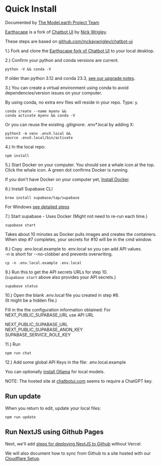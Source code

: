 # Quick Install

Documented by [The Model.earth Project Team](/io)

[Earthscape](https://model.earth/earthscape/) is a fork of [Chatbot UI](https://github.com/mckaywrigley/chatbot-ui) by [Nick Wrigley](https://twitter.com/mckaywrigley).  

These steps are based on [github.com/mckaywrigley/chatbot-ui](https://github.com/mckaywrigley/chatbot-ui)

1.) Fork and clone the [Earthscape fork of Chatbot UI](https://github.com/modelearth/earthscape/) to your local desktop.

2.) Confirm your python and conda versions are current.

	python -V && conda -V

If older than python 3.12 and conda 23.3, [see our upgrade notes](https://model.earth/io/coders/python/).

3.) You can create a virtual environment using conda to avoid dependencies/version issues on your computer.

By using conda, no extra env files will reside in your repo. Type: y.

	conda create --name myenv &&
	conda activate myenv && conda -V

Or you can reuse the existing .gitignore: .env\*.local by adding X:

	python3 -m venv .envX.local &&
	source .envX.local/bin/activate

4.) In the local repo:

	npm install

5.) Start Docker on your computer. You should see a whale icon at the top.  
Click the whale icon. A green dot confirms Docker is running.

If you don't have Docker on your computer yet, [Install Docker](https://docs.docker.com/get-docker/).

<!--
After docker factory reinstall, this example is provided:

docker run -d -p 80:80 docker/getting-started
-->

<!--
This was not in the chatbot-ui setup steps:
It was an idea suggested by team, but reinstalling Docker fixed issue. Also did a docker factory reset first.

	docker pull supabase/postgres
-->

6.) Install Supabase CLI

	brew install supabase/tap/supabase

For Windows [see detailed steps](../)

<!--
Start postgres

	brew services start postgresql@14
-->
7.) Start supabase - Uses Docker (Might not need to re-run each time.)

	supabase start

Takes about 10 minutes as Docker pulls images and creates the containers.  
When step #7 completes, your secrets for #10 will be in the cmd window.

8.) Copy .env.local.example to .env.local so you can add API values.  
-n is short for --no-clobber and prevents overwriting.

	cp -n .env.local.example .env.local

9.) Run this to get the API secrets URLs for step 10.  
(`supabase start` above also provides your API secrets.)

	supabase status

10.) Open the blank .env.local file you created in step #8.  
(It might be a hidden file.)

Fill in the the configuration information obtained:
For NEXT_PUBLIC_SUPABASE_URL use API URL

NEXT\_PUBLIC\_SUPABASE\_URL  
NEXT\_PUBLIC\_SUPABASE\_ANON\_KEY  
SUPABASE\_SERVICE\_ROLE_KEY


11.) Run

	npm run chat

12.) Add some global API Keys in the file: .env.local.example

You can optionally [install Ollama](https://github.com/ollama/ollama#macos) for local models.

NOTE:
The hosted site at [chatbotui.com](https://www.chatbotui.com) seems to require a ChatGPT key.


## Run update

When you return to edit, update your local files:

	npm run update

<!-- WE ARE LOCAL, not needed
If you run a hosted instance you'll also need to run: 
TO DO: Add link on "hosted instance" to provide clarity.

	npm run db-push

conda env create -f environment.yml
-->


<!--
## Current Errors

Errors are occurring because Docker was not yet configured.
TO DO: Please add Docker setup info above.

npm run update
failed to connect to postgres: failed to connect to host=127.0.0.1 user=postgres database=postgres: dial error (dial tcp 127.0.0.1:54322: connect: connection refused)

supabase start
failed to start docker container: Error response from daemon: Mounts denied: approving /Users/helix/Library/Data/earthscape/supabase/functions: file does not exist

supabase status
Error response from daemon: No such container: supabase_db_chatbotui
-->

## Run NextJS using Github Pages

Next, we'll add [steps for deploying NextJS to Github](https://www.freecodecamp.org/news/how-to-deploy-next-js-app-to-github-pages/) without Vercel.

We will also document how to sync from Github to a site hosted with our [Cloudflare&nbsp;Setup](https://model.earth/localsite/start/cloudflare/).

<!--
## The Free Energy Principle

The free energy principle is a theoretical framework suggesting that the brain reduces surprise or uncertainty by making predictions based on internal models and updating them using sensory input. It highlights the brain's objective of aligning its internal model with the external world to enhance prediction accuracy.

#### Natural Intelligence vs Artificial Intelligence

[Verses AI - Genius Beta Signup](https://www.verses.ai/genius)
Unlike AI trained on enormous datasets to excel at pattern recognition and reconstruction, Verses AI "Genius" utilizes nature-inspired biological processes to generate agents and collaborate to exhibit the dynamic behaviors of autonomous intelligent systems. This enables Verses to manage uncertainty and risk as it strives to create safe and sustainable environments at&nbsp;scale.
-->
